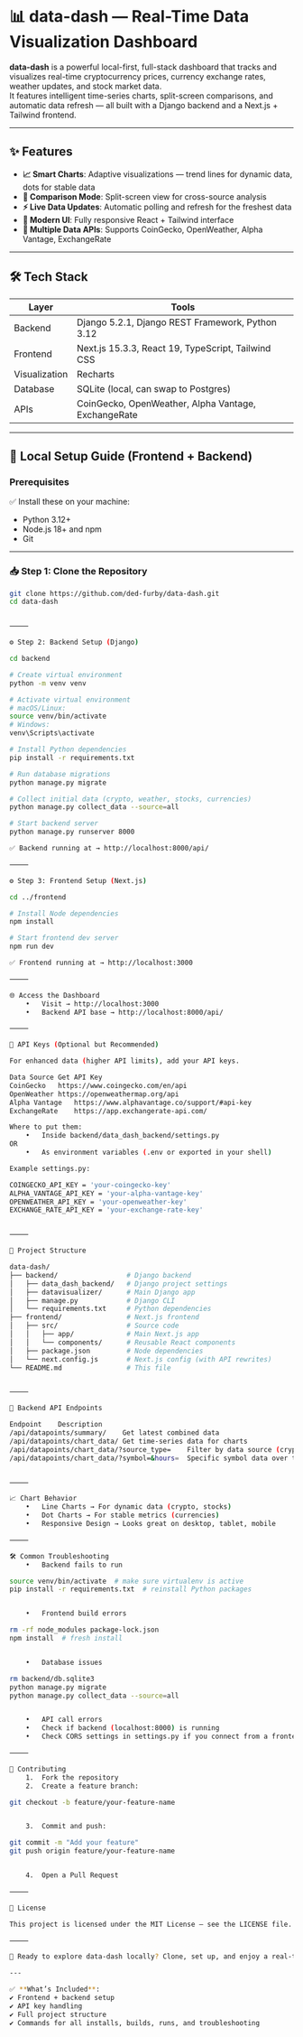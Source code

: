 

# 📊 data-dash — Real-Time Data Visualization Dashboard

**data-dash** is a powerful local-first, full-stack dashboard that tracks and visualizes real-time cryptocurrency prices, currency exchange rates, weather updates, and stock market data.  
It features intelligent time-series charts, split-screen comparisons, and automatic data refresh — all built with a Django backend and a Next.js + Tailwind frontend.

---

## ✨ Features

- **📈 Smart Charts**: Adaptive visualizations — trend lines for dynamic data, dots for stable data
- **🔄 Comparison Mode**: Split-screen view for cross-source analysis
- **⚡ Live Data Updates**: Automatic polling and refresh for the freshest data
- **🎨 Modern UI**: Fully responsive React + Tailwind interface
- **🔑 Multiple Data APIs**: Supports CoinGecko, OpenWeather, Alpha Vantage, ExchangeRate

---

## 🛠️ Tech Stack

| Layer         | Tools                                       |
|--------------|--------------------------------------------|
| Backend      | Django 5.2.1, Django REST Framework, Python 3.12 |
| Frontend     | Next.js 15.3.3, React 19, TypeScript, Tailwind CSS |
| Visualization| Recharts                                   |
| Database     | SQLite (local, can swap to Postgres)        |
| APIs         | CoinGecko, OpenWeather, Alpha Vantage, ExchangeRate |

---

## 🚀 Local Setup Guide (Frontend + Backend)

### Prerequisites

✅ Install these on your machine:
- Python 3.12+
- Node.js 18+ and npm
- Git

---

### 📥 Step 1: Clone the Repository

```bash
git clone https://github.com/ded-furby/data-dash.git
cd data-dash


⸻

⚙ Step 2: Backend Setup (Django)

cd backend

# Create virtual environment
python -m venv venv

# Activate virtual environment
# macOS/Linux:
source venv/bin/activate
# Windows:
venv\Scripts\activate

# Install Python dependencies
pip install -r requirements.txt

# Run database migrations
python manage.py migrate

# Collect initial data (crypto, weather, stocks, currencies)
python manage.py collect_data --source=all

# Start backend server
python manage.py runserver 8000

✅ Backend running at → http://localhost:8000/api/

⸻

⚙ Step 3: Frontend Setup (Next.js)

cd ../frontend

# Install Node dependencies
npm install

# Start frontend dev server
npm run dev

✅ Frontend running at → http://localhost:3000

⸻

🌐 Access the Dashboard
	•	Visit → http://localhost:3000
	•	Backend API base → http://localhost:8000/api/

⸻

🔑 API Keys (Optional but Recommended)

For enhanced data (higher API limits), add your API keys.

Data Source	Get API Key
CoinGecko	https://www.coingecko.com/en/api
OpenWeather	https://openweathermap.org/api
Alpha Vantage	https://www.alphavantage.co/support/#api-key
ExchangeRate	https://app.exchangerate-api.com/

Where to put them:
	•	Inside backend/data_dash_backend/settings.py
OR
	•	As environment variables (.env or exported in your shell)

Example settings.py:

COINGECKO_API_KEY = 'your-coingecko-key'
ALPHA_VANTAGE_API_KEY = 'your-alpha-vantage-key'
OPENWEATHER_API_KEY = 'your-openweather-key'
EXCHANGE_RATE_API_KEY = 'your-exchange-rate-key'


⸻

📁 Project Structure

data-dash/
├── backend/                 # Django backend
│   ├── data_dash_backend/   # Django project settings
│   ├── datavisualizer/      # Main Django app
│   ├── manage.py            # Django CLI
│   └── requirements.txt     # Python dependencies
├── frontend/                # Next.js frontend
│   ├── src/                 # Source code
│   │   ├── app/             # Main Next.js app
│   │   └── components/      # Reusable React components
│   ├── package.json         # Node dependencies
│   └── next.config.js       # Next.js config (with API rewrites)
└── README.md                # This file


⸻

🔧 Backend API Endpoints

Endpoint	Description
/api/datapoints/summary/	Get latest combined data
/api/datapoints/chart_data/	Get time-series data for charts
/api/datapoints/chart_data/?source_type=	Filter by data source (crypto, weather)
/api/datapoints/chart_data/?symbol=&hours=	Specific symbol data over time window


⸻

📈 Chart Behavior
	•	Line Charts → For dynamic data (crypto, stocks)
	•	Dot Charts → For stable metrics (currencies)
	•	Responsive Design → Looks great on desktop, tablet, mobile

⸻

🛠 Common Troubleshooting
	•	Backend fails to run

source venv/bin/activate  # make sure virtualenv is active
pip install -r requirements.txt  # reinstall Python packages


	•	Frontend build errors

rm -rf node_modules package-lock.json
npm install  # fresh install


	•	Database issues

rm backend/db.sqlite3
python manage.py migrate
python manage.py collect_data --source=all


	•	API call errors
	•	Check if backend (localhost:8000) is running
	•	Check CORS settings in settings.py if you connect from a frontend on a different port

⸻

🤝 Contributing
	1.	Fork the repository
	2.	Create a feature branch:

git checkout -b feature/your-feature-name


	3.	Commit and push:

git commit -m "Add your feature"
git push origin feature/your-feature-name


	4.	Open a Pull Request

⸻

📄 License

This project is licensed under the MIT License — see the LICENSE file.

⸻

🎉 Ready to explore data-dash locally? Clone, set up, and enjoy a real-time analytics dashboard right on your machine!

---

✅ **What’s Included**:
✔ Frontend + backend setup  
✔ API key handling  
✔ Full project structure  
✔ Commands for all installs, builds, runs, and troubleshooting  
